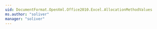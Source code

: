 ```yaml
---
uid: DocumentFormat.OpenXml.Office2010.Excel.AllocationMethodValues
ms.author: "soliver"
manager: "soliver"
---
```

